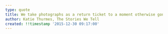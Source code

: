 ```yaml
---
type: quote
title: We take photographs as a return ticket to a moment otherwise gone
author: Katie Thurmes, The Stories We Tell
created: !!timestamp '2015-12-30 09:17:00'
---
```

